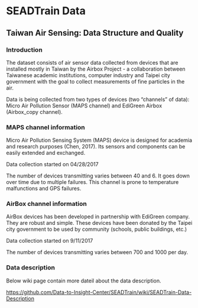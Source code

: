 # SEADTrain Data

## Taiwan Air Sensing: Data Structure and Quality

### Introduction
The dataset consists of air sensor data collected from devices that are installed mostly in Taiwan by the Airbox Project - a collaboration between Taiwanese academic institutions, computer industry and Taipei city government with the goal to collect measurements of fine particles in the air.

Data is being collected from two types of devices (two “channels” of data): Micro Air Pollution Sensor (MAPS channel) and EdiGreen Airbox (Airbox_copy channel).

### MAPS channel information
Micro Air Pollution Sensing System (MAPS) device is designed for academia and research purposes (Chen, 2017). Its sensors and components can be easily extended and exchanged.

Data collection started on 04/28/2017

The number of devices transmitting varies between 40 and 6. It goes down over time due to multiple failures. This channel is prone to temperature malfunctions and GPS failures.

### AirBox channel information

AirBox devices has been developed in partnership with EdiGreen company. They are robust and simple. These devices have been donated by the Taipei city government to be used by community (schools, public buildings, etc.) 

Data collection started on 9/11/2017

The number of devices transmitting varies  between 700 and 1000 per day.

### Data description

Below wiki page contain more dateil about the data description.

https://github.com/Data-to-Insight-Center/SEADTrain/wiki/SEADTrain-Data-Description

